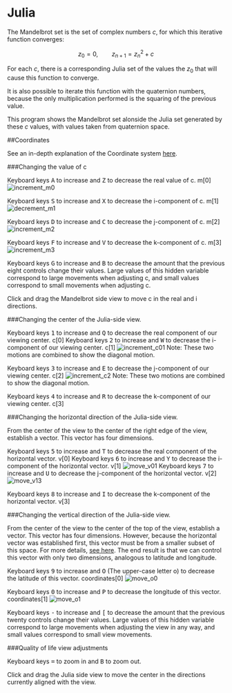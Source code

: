 # Julia

The Mandelbrot set is the set of complex numbers $c$, for which this iterative function converges:

$$z_0 = 0, \qquad z_{n+1} = z_n^2 + c$$

For each $c$, there is a corresponding Julia set of the values the $z_0$ that will cause this function to converge.

It is also possible to iterate this function with the quaternion numbers, because the only multiplication performed is the squaring of the previous value.

This program shows the Mandelbrot set alonside the Julia set generated by these $c$ values, with values taken from quaternion space.

##Coordinates

See an in-depth explanation of the Coordinate system [here](coordinates.pdf).

###Changing the value of c

Keyboard keys <kbd>A</kbd> to increase and <kbd>Z</kbd> to decrease the real value of c.  m[0]
![increment_m0](https://github.com/themaninorange/Julia/blob/master/gifs/increment_m0.gif "Move c in the positive real direction.")

Keyboard keys <kbd>S</kbd> to increase and <kbd>X</kbd> to decrease the i-component of c.  m[1]
![decrement_m1](https://github.com/themaninorange/Julia/blob/master/gifs/decrement_m1.gif "Move c in the negative i direction.")

Keyboard keys <kbd>D</kbd> to increase and <kbd>C</kbd> to decrease the j-component of c.  m[2]
![increment_m2](https://github.com/themaninorange/Julia/blob/master/gifs/increment_m2.gif "Move c in the positive j direction.")

Keyboard keys <kbd>F</kbd> to increase and <kbd>V</kbd> to decrease the k-component of c.  m[3]
![increment_m3](https://github.com/themaninorange/Julia/blob/master/gifs/increment_m3.gif "Move c in the positive k direction.")

Keyboard keys <kbd>G</kbd> to increase and <kbd>B</kbd> to decrease the amount that the previous eight controls change their values.  Large values of this hidden variable correspond to large movements when adjusting c, and small values correspond to small movements when adjusting c.

Click and drag the Mandelbrot side view to move c in the real and i directions.

###Changing the center of the Julia-side view.

Keyboard keys <kbd>1</kbd> to increase and <kbd>Q</kbd> to decrease the real component of our viewing center.  c[0]
Keyboard keys <kbd>2</kbd> to increase and <kbd>W</kbd> to decrease the i-component of our viewing center.  c[1]
![increment_c01](https://github.com/themaninorange/Julia/blob/master/gifs/increment_c01.gif "Move center of view in the positive real and i directions.")
Note: These two motions are combined to show the diagonal motion.

Keyboard keys <kbd>3</kbd> to increase and <kbd>E</kbd> to decrease the j-component of our viewing center.  c[2]
![increment_c2](https://github.com/themaninorange/Julia/blob/master/gifs/increment_c2.gif "Move center of view in the positive k directions.")
Note: These two motions are combined to show the diagonal motion.

Keyboard keys <kbd>4</kbd> to increase and <kbd>R</kbd> to decrease the k-component of our viewing center.  c[3]


###Changing the horizontal direction of the Julia-side view.

From the center of the view to the center of the right edge of the view, establish a vector.  This vector has four dimensions.

Keyboard keys <kbd>5</kbd> to increase and <kbd>T</kbd> to decrease the real component of the horizontal vector.  v[0]
Keyboard keys <kbd>6</kbd> to increase and <kbd>Y</kbd> to decrease the i-component of the horizontal vector.  v[1]
![move_v01](https://github.com/themaninorange/Julia/blob/master/gifs/move_v01.gif "Adjust the horizontal vector from the positive real direction to the negative real and negative i direction.  It will appear to shrink and spin in the same way that this vector decreases in magnitude and spins.  Note: These two motions are combined to show the diagonal motion of this vector")
Keyboard keys <kbd>7</kbd> to increase and <kbd>U</kbd> to decrease the j-component of the horizontal vector.  v[2]
![move_v13](https://github.com/themaninorange/Julia/blob/master/gifs/move_v13.gif "Adjust the horizontal vector from the positive real direction to the positive j direction.  As the view changes, we see different slices through this 4-dimensional space.  Note: These two motions are combined to show the diagonal motion.")

Keyboard keys <kbd>8</kbd> to increase and <kbd>I</kbd> to decrease the k-component of the horizontal vector.  v[3]

###Changing the vertical direction of the Julia-side view.

From the center of the view to the center of the top of the view, establish a vector.  This vector has four dimensions.  However, because the horizontal vector was established first, this vector must be from a smaller subset of this space.  For more details, [see here](coordinates.pdf).  The end result is that we can control this vector with only two dimensions, analogous to latitude and longitude.

Keyboard keys <kbd>9</kbd> to increase and <kbd>O</kbd> (The upper-case letter o) to decrease the latitude of this vector.  coordinates[0]
![move_o0](https://github.com/themaninorange/Julia/blob/master/gifs/move_o0.gif "Adjust the vertical vector to increase in latitude.  The resulting vector will point in a direction that depends on the value of the horizontal vector.  It will always have the same length as our horizontal vector, and it will always be orthogonal to it.")

Keyboard keys <kbd>0</kbd> to increase and <kbd>P</kbd> to decrease the longitude of this vector.  coordinates[1]
![move_o1](https://github.com/themaninorange/Julia/blob/master/gifs/move_o1.gif "Adjust the vertical vector to increase in longitude.  The resulting vector will point in a direction that depends on the value of the horizontal vector.  It will always have the same length as our horizontal vector, and it will always be orthogonal to it.")

Keyboard keys <kbd>-</kbd> to increase and <kbd>[</kbd> to decrease the amount that the previous twenty controls change their values.  Large values of this hidden variable correspond to large movements when adjusting the view in any way, and small values correspond to small view movements.

###Quality of life view adjustments

Keyboard keys <kbd>=</kbd> to zoom in and <kbd>B</kbd> to zoom out.

Click and drag the Julia side view to move the center in the directions currently aligned with the view.






